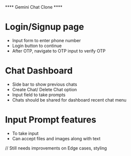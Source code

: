**** Gemini Chat Clone ****


# Login/Signup page 
- Input form to enter phone number
- Login button to continue
- After OTP, navigate to OTP input to verify OTP

# Chat Dashboard
- Side bar to show previous chats
- Create Chat/ Delete Chat option
- Input field to take prompts
- Chats should be shared for dashboard recent chat menu

# Input Prompt features
- To take input
- Can accept files and images along with text


// Still needs improvements on Edge cases, styling 
